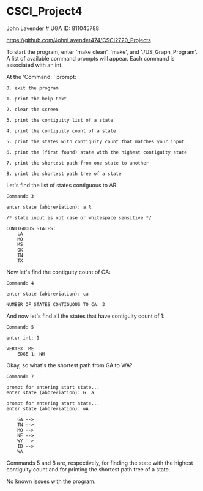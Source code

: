 # CSCI_Project4

John Lavender # UGA ID: 811045788

https://github.com/JohnLavender474/CSCI2720_Projects

To start the program, enter 'make clean', 'make', and './US_Graph_Program'. A list of available command prompts will
appear. Each command is associated with an int.

At the 'Command: ' prompt:

    0. exit the program
    
    1. print the help text

    2. clear the screen

    3. print the contiguity list of a state

    4. print the contiguity count of a state

    5. print the states with contiguity count that matches your input

    6. print the (first found) state with the highest contiguity state

    7. print the shortest path from one state to another

    8. print the shortest path tree of a state

Let's find the list of states contiguous to AR:

    Command: 3

    enter state (abbreviation): a R

    /* state input is not case or whitespace sensitive */

    CONTIGUOUS STATES:
        LA
        MO
        MS
        OK
        TN
        TX

Now let's find the contiguity count of CA:

    Command: 4

    enter state (abbreviation): ca

    NUMBER OF STATES CONTIGUOUS TO CA: 3

And now let's find all the states that have contiguity count of 1:

    Command: 5

    enter int: 1

    VERTEX: ME
        EDGE 1: NH

Okay, so what's the shortest path from GA to WA?

    Command: 7

    prompt for entering start state...
    enter state (abbreviation): G  a

    prompt for entering start state...
    enter state (abbreviation): wA

        GA -->
        TN -->
        MO -->
        NE -->
        WY -->
        ID -->
        WA

Commands 5 and 8 are, respectively, for finding the state with the highest contiguity count and for printing the
shortest path tree of a state.

No known issues with the program.